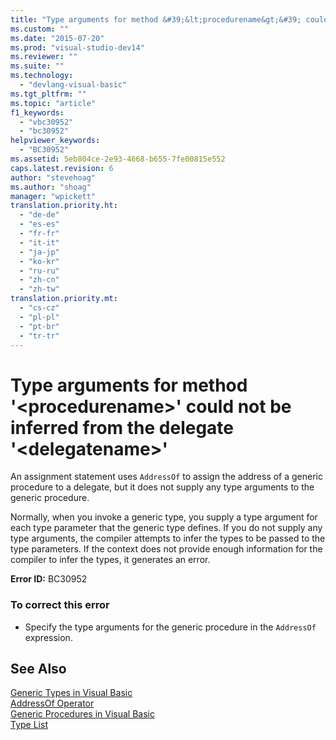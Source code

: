 ```yaml
---
title: "Type arguments for method &#39;&lt;procedurename&gt;&#39; could not be inferred from the delegate &#39;&lt;delegatename&gt;&#39; | Microsoft Docs"
ms.custom: ""
ms.date: "2015-07-20"
ms.prod: "visual-studio-dev14"
ms.reviewer: ""
ms.suite: ""
ms.technology: 
  - "devlang-visual-basic"
ms.tgt_pltfrm: ""
ms.topic: "article"
f1_keywords: 
  - "vbc30952"
  - "bc30952"
helpviewer_keywords: 
  - "BC30952"
ms.assetid: 5eb804ce-2e93-4668-b655-7fe00815e552
caps.latest.revision: 6
author: "stevehoag"
ms.author: "shoag"
manager: "wpickett"
translation.priority.ht: 
  - "de-de"
  - "es-es"
  - "fr-fr"
  - "it-it"
  - "ja-jp"
  - "ko-kr"
  - "ru-ru"
  - "zh-cn"
  - "zh-tw"
translation.priority.mt: 
  - "cs-cz"
  - "pl-pl"
  - "pt-br"
  - "tr-tr"
---
```

# Type arguments for method &#39;&lt;procedurename&gt;&#39; could not be inferred from the delegate &#39;&lt;delegatename&gt;&#39;
An assignment statement uses `AddressOf` to assign the address of a generic procedure to a delegate, but it does not supply any type arguments to the generic procedure.  
  
 Normally, when you invoke a generic type, you supply a type argument for each type parameter that the generic type defines. If you do not supply any type arguments, the compiler attempts to infer the types to be passed to the type parameters. If the context does not provide enough information for the compiler to infer the types, it generates an error.  
  
 **Error ID:** BC30952  
  
### To correct this error  
  
-   Specify the type arguments for the generic procedure in the `AddressOf` expression.  
  
## See Also  
 [Generic Types in Visual Basic](../../visual-basic/programming-guide/language-features/data-types/generic-types.md)   
 [AddressOf Operator](../../visual-basic/language-reference/operators/addressof-operator.md)   
 [Generic Procedures in Visual Basic](../../visual-basic/programming-guide/language-features/data-types/generic-procedures.md)   
 [Type List](../../visual-basic/language-reference/statements/type-list.md)